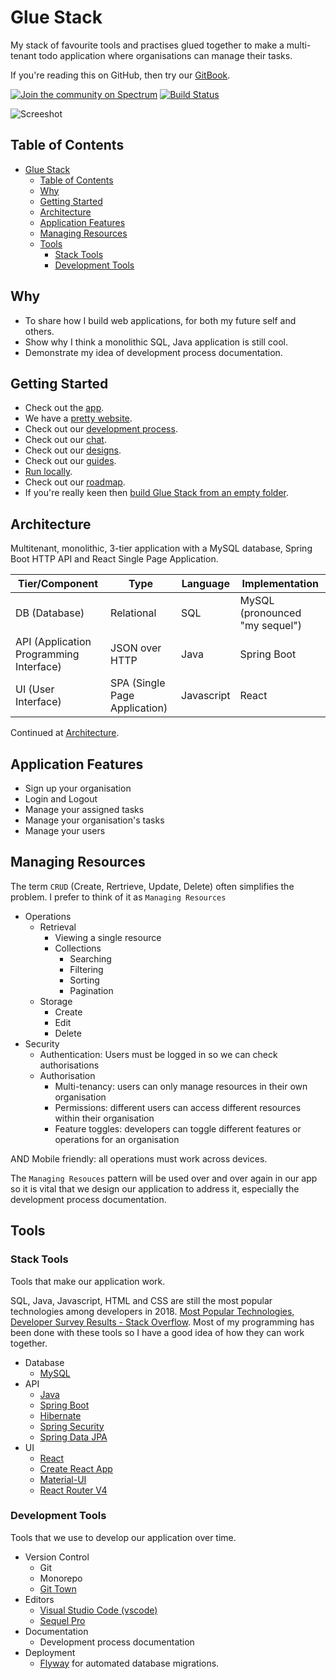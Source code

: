 # Glue Stack

My stack of favourite tools and practises glued together to make a multi-tenant todo application where organisations can manage their tasks.

If you're reading this on GitHub, then try our [GitBook](https://cadbox1.gitbook.io/glue-stack/).

[![Join the community on Spectrum](https://withspectrum.github.io/badge/badge.svg)](https://spectrum.chat/glue-stack)
[![Build Status](https://travis-ci.com/cadbox1/glue-stack.svg?branch=master)](https://travis-ci.com/cadbox1/glue-stack)

![Screeshot](./Screenshot.png)

## Table of Contents

- [Glue Stack](#glue-stack)
  - [Table of Contents](#table-of-contents)
  - [Why](#why)
  - [Getting Started](#getting-started)
  - [Architecture](#architecture)
  - [Application Features](#application-features)
  - [Managing Resources](#managing-resources)
  - [Tools](#tools)
    - [Stack Tools](#stack-tools)
    - [Development Tools](#development-tools)

## Why

* To share how I build web applications, for both my future self and others.
* Show why I think a monolithic SQL, Java application is still cool.
* Demonstrate my idea of development process documentation.

## Getting Started

* Check out the [app](https://d1if23x0agu0jj.cloudfront.net/).
* We have a [pretty website](https://cadbox1.github.io/glue-stack/).
* Check out our [development process](./Guides/DevelopmentProcess-Tasks.md).
* Check out our [chat](https://spectrum.chat/glue-stack).
* Check out our [designs](./Design/README.md).
* Check out our [guides](./Guides/README.md).
* [Run locally](./Guides/RunningLocally.md).
* Check out our [roadmap](https://github.com/cadbox1/glue-stack/projects/3).
* If you're really keen then [build Glue Stack from an empty folder](./Guides/BuildingGlueStackFromAnEmptyFolder.md).


## Architecture

Multitenant, monolithic, 3-tier application with a MySQL database, Spring Boot HTTP API and React Single Page Application.

| Tier/Component                            | Type                            | Language   | Implementation                   |
| ----------------------------------------- | ------------------------------- | ---------- | -------------------------------- |
| DB \(Database\)                           | Relational                      | SQL        | MySQL \(pronounced "my sequel"\) |
| API \(Application Programming Interface\) | JSON over HTTP                  | Java       | Spring Boot                      |
| UI \(User Interface\)                     | SPA \(Single Page Application\) | Javascript | React                            |

Continued at [Architecture](./Architecture.md).

## Application Features

* Sign up your organisation
* Login and Logout
* Manage your assigned tasks
* Manage your organisation's tasks
* Manage your users

## Managing Resources

The term `CRUD` (Create, Rertrieve, Update, Delete) often simplifies the problem. I prefer to think of it as `Managing Resources`

* Operations
  * Retrieval
    * Viewing a single resource
    * Collections
      * Searching
      * Filtering
      * Sorting
      * Pagination
  * Storage
    * Create
    * Edit
    * Delete
* Security
  * Authentication: Users must be logged in so we can check authorisations
  * Authorisation
    * Multi-tenancy: users can only manage resources in their own organisation
    * Permissions: different users can access different resources within their organisation
    * Feature toggles: developers can toggle different features or operations for an organisation

AND Mobile friendly: all operations must work across devices.

The `Managing Resouces` pattern will be used over and over again in our app so it is vital that we design our application to address it, especially the development process documentation.

## Tools

### Stack Tools

Tools that make our application work.

SQL, Java, Javascript, HTML and CSS are still the most popular technologies among developers in 2018. [Most Popular Technologies, Developer Survey Results - Stack Overflow](https://insights.stackoverflow.com/survey/2018/#most-popular-technologies). Most of my programming has been done with these tools so I have a good idea of how they can work together.

* Database
  * [MySQL](https://en.wikipedia.org/wiki/MySQL)
* API
  * [Java](https://en.wikipedia.org/wiki/Java_(programming_language))
  * [Spring Boot](https://spring.io/projects/spring-boot#overview)
  * [Hibernate](http://hibernate.org/orm/)
  * [Spring Security](https://spring.io/projects/spring-security)
  * [Spring Data JPA](https://projects.spring.io/spring-data-jpa/)
* UI
  * [React](https://reactjs.org/)
  * [Create React App](https://github.com/facebook/create-react-app)
  * [Material-UI](https://material-ui.com/)
  * [React Router V4](https://reacttraining.com/react-router/)

### Development Tools

Tools that we use to develop our application over time.

* Version Control
  * Git
  * Monorepo
  * [Git Town](http://www.git-town.com/)
* Editors
  * [Visual Studio Code \(vscode\)](https://code.visualstudio.com/)
  * [Sequel Pro](https://www.sequelpro.com/)
* Documentation
  * Development process documentation
* Deployment
  * [Flyway](https://flywaydb.org/) for automated database migrations.
